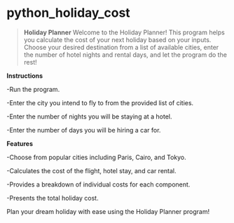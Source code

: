 # python_holiday_cost
> ****Holiday Planner****
Welcome to the Holiday Planner! This program helps you calculate the cost of your next holiday based on your inputs. Choose your desired destination from a list of available cities, enter the number of hotel nights and rental days, and let the program do the rest!

**Instructions**

-Run the program.

-Enter the city you intend to fly to from the provided list of cities.

-Enter the number of nights you will be staying at a hotel.

-Enter the number of days you will be hiring a car for.

 **Features**

-Choose from popular cities including Paris, Cairo, and Tokyo.

-Calculates the cost of the flight, hotel stay, and car rental.

-Provides a breakdown of individual costs for each component.

-Presents the total holiday cost.

Plan your dream holiday with ease using the Holiday Planner program!
